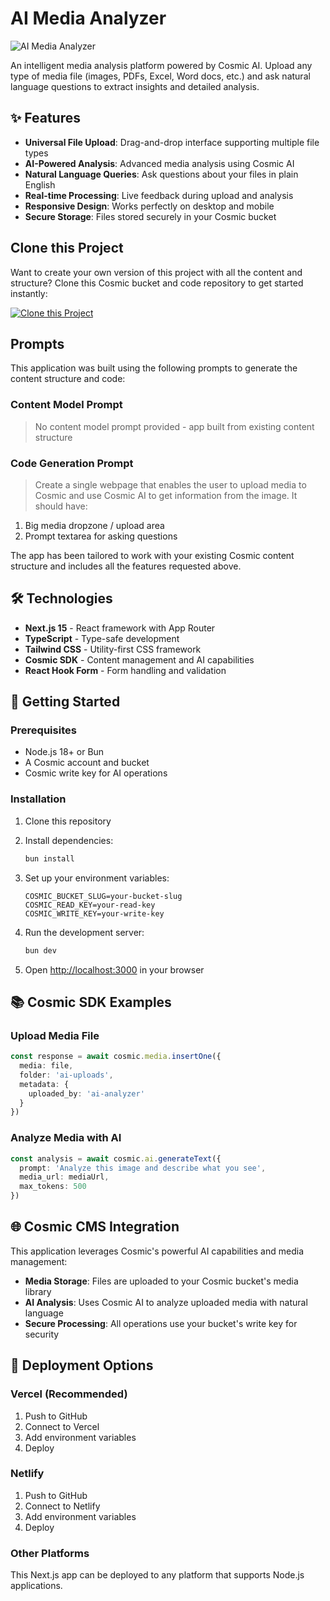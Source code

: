 # AI Media Analyzer

![AI Media Analyzer](https://images.unsplash.com/photo-1677442136019-21780ecad995?w=1200&h=300&fit=crop&auto=format)

An intelligent media analysis platform powered by Cosmic AI. Upload any type of media file (images, PDFs, Excel, Word docs, etc.) and ask natural language questions to extract insights and detailed analysis.

## ✨ Features

- **Universal File Upload**: Drag-and-drop interface supporting multiple file types
- **AI-Powered Analysis**: Advanced media analysis using Cosmic AI
- **Natural Language Queries**: Ask questions about your files in plain English
- **Real-time Processing**: Live feedback during upload and analysis
- **Responsive Design**: Works perfectly on desktop and mobile
- **Secure Storage**: Files stored securely in your Cosmic bucket

## Clone this Project

Want to create your own version of this project with all the content and structure? Clone this Cosmic bucket and code repository to get started instantly:

[![Clone this Project](https://img.shields.io/badge/Clone%20this%20Project-29abe2?style=for-the-badge&logo=cosmic&logoColor=white)](https://app.cosmicjs.com/projects/new?clone_bucket=68f27d3acfa067083f8f9c3f&clone_repository=68f27e78cfa067083f8f9c44)

## Prompts

This application was built using the following prompts to generate the content structure and code:

### Content Model Prompt

> No content model prompt provided - app built from existing content structure

### Code Generation Prompt

> Create a single webpage that enables the user to upload media to Cosmic and use Cosmic AI to get information from the image. It should have:
1. Big media dropzone / upload area
2. Prompt textarea for asking questions

The app has been tailored to work with your existing Cosmic content structure and includes all the features requested above.

## 🛠 Technologies

- **Next.js 15** - React framework with App Router
- **TypeScript** - Type-safe development
- **Tailwind CSS** - Utility-first CSS framework
- **Cosmic SDK** - Content management and AI capabilities
- **React Hook Form** - Form handling and validation

## 🚀 Getting Started

### Prerequisites

- Node.js 18+ or Bun
- A Cosmic account and bucket
- Cosmic write key for AI operations

### Installation

1. Clone this repository
2. Install dependencies:
   ```bash
   bun install
   ```

3. Set up your environment variables:
   ```env
   COSMIC_BUCKET_SLUG=your-bucket-slug
   COSMIC_READ_KEY=your-read-key
   COSMIC_WRITE_KEY=your-write-key
   ```

4. Run the development server:
   ```bash
   bun dev
   ```

5. Open [http://localhost:3000](http://localhost:3000) in your browser

## 📚 Cosmic SDK Examples

### Upload Media File
```typescript
const response = await cosmic.media.insertOne({
  media: file,
  folder: 'ai-uploads',
  metadata: {
    uploaded_by: 'ai-analyzer'
  }
})
```

### Analyze Media with AI
```typescript
const analysis = await cosmic.ai.generateText({
  prompt: 'Analyze this image and describe what you see',
  media_url: mediaUrl,
  max_tokens: 500
})
```

## 🌐 Cosmic CMS Integration

This application leverages Cosmic's powerful AI capabilities and media management:

- **Media Storage**: Files are uploaded to your Cosmic bucket's media library
- **AI Analysis**: Uses Cosmic AI to analyze uploaded media with natural language
- **Secure Processing**: All operations use your bucket's write key for security

## 🚀 Deployment Options

### Vercel (Recommended)
1. Push to GitHub
2. Connect to Vercel
3. Add environment variables
4. Deploy

### Netlify
1. Push to GitHub
2. Connect to Netlify
3. Add environment variables
4. Deploy

### Other Platforms
This Next.js app can be deployed to any platform that supports Node.js applications.

<!-- README_END -->
